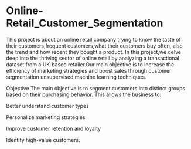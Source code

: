 # Online-Retail_Customer_Segmentation
This project is about an online retail company trying to know the taste of their customers,frequent customers,what their customers buy often, also the trend and how recent they bought a product.
In this project,we delve deep into the thriving sector of online retail by analyzing a transactional dataset from a UK-based retailer.Our main objective is to increase the efficiency of marketing strategies and boost sales through customer segmentation unsupervised machine learning techniques.

 Objective
The main objective is to segment customers into distinct groups based on their purchasing behavior. This allows the business to:

Better understand customer types

Personalize marketing strategies

Improve customer retention and loyalty

Identify high-value customers.
